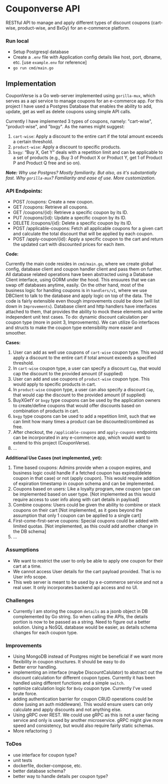 # Couponverse API

RESTful API to manage and apply different types of discount coupons (cart-wise, product-wise, and BxGy) for an e-commerce platform.

### Run local

- Setup Postgresql database
- Create a `.env` file with Application config details like host, port, dbname, etc. [use `example.env` for reference]
- `go run cmd/main.go`


## Implementation

CouponVerse is a Go web-server implemented using `gorilla-mux`, which serves as a api service to manage coupons for an e-commerce app. For this project I have used a Postgres Database that enables the ability to add, update, get as well as delete coupons using simple API calls.

Currently I have implemented 3 types of coupons, namely: "cart-wise", "product-wise", and "bxgy".
As the names might suggest:
1. `cart-wise`: Apply a discount to the entire cart if the total amount exceeds a certain threshold.
2. `product-wise`: Apply a discount to specific products.
3. `bxgy`: “Buy X, Get Y” deals with a repetition limit and can be applicable to a set of products (e.g., Buy 3 of Product X or Product Y, get 1 of Product P and Product Q free and so on).

**_Note:_**
*Why use Postgres? Mostly familiarity. But also, as it's substantially fast.*
*Why `gorilla-mux`? Familiarity and ease of use. More customization.*

### API Endpoints:

* POST /coupons: Create a new coupon.
* GET /coupons: Retrieve all coupons.
* GET /coupons/{id}: Retrieve a specific coupon by its ID.
* PUT /coupons/{id}: Update a specific coupon by its ID.
* DELETE /coupons/{id}: Delete a specific coupon by its ID.
* POST /applicable-coupons: Fetch all applicable coupons for a given cart and calculate the total discount that will be applied by each coupon.
* POST /apply-coupon/{id}: Apply a specific coupon to the cart and return the updated cart with discounted prices for each item.

**Code:**

Currently the main code resides in `cmd/main.go`, where we create global config, database client and coupon handler client and pass them on further. All database related operations have been abstracted using a Database Client interface, using GORM under the hood. This ensuures that we can swap off databases anytime, easily.
On the other hand, most of the business logic for handling coupons is in `handlers/v1`, where we use DBClient to talk to the database and apply logic on top of the data.
The code is fairly extensible even though improvements could be done (will list down in `Improvements`). Database client and http handlers have interfaces attached to them, that provides the ability to mock these elements and write independent unit test cases.
To do: dynamic discount calculation per coupon type (more in point 3, Improvements). We can utilize Go interfaces and structs to make the coupon type extensibility more easier and smoother.

**Cases:**
1. User can add as well use coupons of `cart-wise` coupon type. This would apply a discount to the entire cart if total amount exceeds a specified threshold.
2. In `cart-wise` coupon type, a user can specify a discount `Cap`, that would cap the discount to the provided amount (if supplied)
3. User can add and use coupons of `product-wise` coupon type. This would apply to specific products in cart.
4. In `product-wise` coupon type, a user can also specify a discount `Cap`, that would cap the discount to the provided amount (if supplied)
5. BuyXGetY or `bxgy` type coupons can be used by the application owners to create/define coupons that would offer discounts based on combination of products in cart.
6. `bxgy` type coupons can be used to add a repetition limit, such that we can limit how many times a product can be discounted/combined as free.
7. After checkout, the `/applicable-coupons` and `apply-coupons` endpoints can be incorporated in any e-commerce app, which would want to extend to this project (CouponVerse).
8. ...

**Additional Use Cases (not implemented, yet):**
1. Time based coupons: Admins provide when a coupon expires, and business logic could handle if a fetched coupon has expired(delete coupon in that case) or not (apply coupon). This would require addition of expiration timestamp in coupon schema and can be implemented.
2. Coupons based on users: Like a loyalty program, new coupon type can be implemented based on user type. [Not implemented as this would require access to user info along with cart details in payload]
3. Combine coupons: Users could be given the ability to combine or stack coupons on their cart [Not implemented, as it goes beyond the assumption that only 1 coupon can be applied to a single cart]
4. First-come-first-serve coupons: Special coupons could be added with limited quotas. [Not implemented, as this could add another change in the DB schema]
5. ...


### Assumptions

* We want to restrict the user to only be able to apply one coupon for their cart at a time.
* We cannot access User details for the cart payload provided. That is no User info scope.
* This web server is meant to be used by a e-commerce service and not a real user. It only incorporates backend api access and no UI.


### Challenges

* Currently I am storing the coupon `details` as a jsonb object in DB complemented by Go string. So when calling the APIs, the details portion is now to be passed as a string. Need to figure out a better solution. Using a NoSQL database would be easier, as details schema changes for each coupon type.


### Improvements

* Using MongoDB instead of Postgres might be beneficial if we want more flexibility in coupon structures. It should be easy to do
* Better error handling.
* implementing an interface (maybe DiscountCalulator) to abstract out the discount calculation for different coupon types. Currently it has been handled using different functions and a simple `switch`.
* optimize calculation logic for `BxGy` coupon type. Currently I've used brute force.
* adding authentication barrier for coupon CRUD operations could be done (using an auth middleware). This would ensure users can only calculate and apply discounts and not anything else.
* Using gRPC over REST. We could use gRPC as this is not a user facing service and only is used by another microservice. gRPC might give more speed and consistency, but would also require fairly static schemas.
* More refactoring :)


### ToDos

- use interface for coupon type?
- unit tests
- dockerfile, docker-compose, etc.
- better database schema?
- better way to handle details per coupon type?